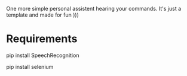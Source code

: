 One more simple personal assistent hearing your commands. It's just a template and made for fun )))

# Requirements 

pip install SpeechRecognition


pip install selenium
